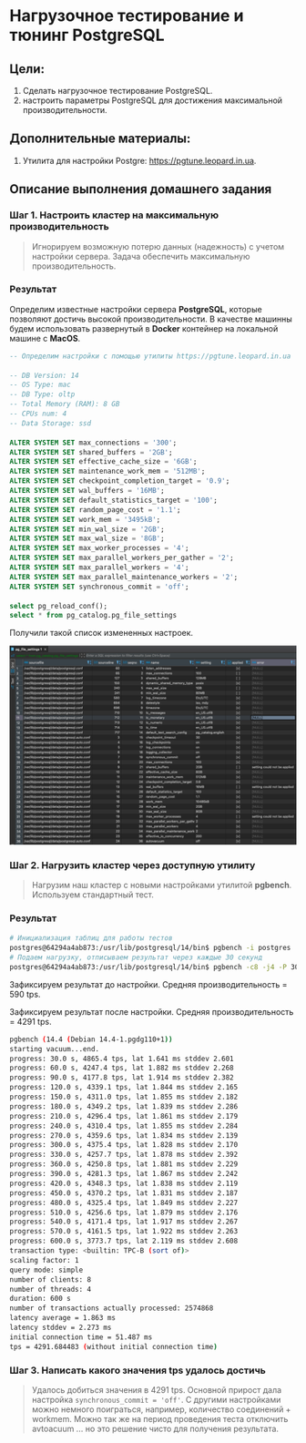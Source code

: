 # Нагрузочное тестирование и тюнинг PostgreSQL

## Цели:
1. Сделать нагрузочное тестирование PostgreSQL.
1. настроить параметры PostgreSQL для достижения максимальной производительности.

## Дополнительные материалы:
1. Утилита для настройки Postgre: https://pgtune.leopard.in.ua.

## Описание выполнения домашнего задания

### Шаг 1. Настроить кластер на максимальную производительность

> Игнорируем возможную потерю данных (надежность) с учетом настройки сервера. Задача обеспечить максимальную производительность.

### Результат

Определим известные настройки сервера **PostgreSQL**, которые позволяют достичь высокой производительности. В качестве машинны будем использовать развернутый в **Docker** контейнер на локальной машине с **MacOS**.

```sql
-- Определим настройки с помощью утилиты https://pgtune.leopard.in.ua

-- DB Version: 14
-- OS Type: mac
-- DB Type: oltp
-- Total Memory (RAM): 8 GB
-- CPUs num: 4
-- Data Storage: ssd

ALTER SYSTEM SET max_connections = '300';
ALTER SYSTEM SET shared_buffers = '2GB';
ALTER SYSTEM SET effective_cache_size = '6GB';
ALTER SYSTEM SET maintenance_work_mem = '512MB';
ALTER SYSTEM SET checkpoint_completion_target = '0.9';
ALTER SYSTEM SET wal_buffers = '16MB';
ALTER SYSTEM SET default_statistics_target = '100';
ALTER SYSTEM SET random_page_cost = '1.1';
ALTER SYSTEM SET work_mem = '3495kB';
ALTER SYSTEM SET min_wal_size = '2GB';
ALTER SYSTEM SET max_wal_size = '8GB';
ALTER SYSTEM SET max_worker_processes = '4';
ALTER SYSTEM SET max_parallel_workers_per_gather = '2';
ALTER SYSTEM SET max_parallel_workers = '4';
ALTER SYSTEM SET max_parallel_maintenance_workers = '2';
ALTER SYSTEM SET synchronous_commit = 'off';

select pg_reload_conf();
select * from pg_catalog.pg_file_settings

```

Получили такой список измененных настроек.

![Список настроек](/images/scr-dz12-01.png)

### Шаг 2. Нагрузить кластер через доступную утилиту

> Нагрузим наш кластер с новыми настройками утилитой **pgbench**. Используем стандартный тест.

### Результат

```bash
# Инициализация таблиц для работы тестов
postgres@64294a4ab873:/usr/lib/postgresql/14/bin$ pgbench -i postgres
# Подаем нагрузку, отписываем результат через каждые 30 секунд
postgres@64294a4ab873:/usr/lib/postgresql/14/bin$ pgbench -c8 -j4 -P 30 -T 600 postgres
```

Зафиксируем результат до настройки. Средняя производительность = 590 tps.

Зафиксируем результат после настройки. Средняя производительность = 4291 tps.

```bash
pgbench (14.4 (Debian 14.4-1.pgdg110+1))
starting vacuum...end.
progress: 30.0 s, 4865.4 tps, lat 1.641 ms stddev 2.601
progress: 60.0 s, 4247.4 tps, lat 1.882 ms stddev 2.268
progress: 90.0 s, 4177.8 tps, lat 1.914 ms stddev 2.382
progress: 120.0 s, 4339.1 tps, lat 1.844 ms stddev 2.165
progress: 150.0 s, 4311.0 tps, lat 1.855 ms stddev 2.182
progress: 180.0 s, 4349.2 tps, lat 1.839 ms stddev 2.286
progress: 210.0 s, 4296.4 tps, lat 1.861 ms stddev 2.179
progress: 240.0 s, 4310.4 tps, lat 1.855 ms stddev 2.284
progress: 270.0 s, 4359.6 tps, lat 1.834 ms stddev 2.139
progress: 300.0 s, 4375.4 tps, lat 1.828 ms stddev 2.170
progress: 330.0 s, 4257.7 tps, lat 1.878 ms stddev 2.392
progress: 360.0 s, 4250.8 tps, lat 1.881 ms stddev 2.229
progress: 390.0 s, 4281.3 tps, lat 1.867 ms stddev 2.242
progress: 420.0 s, 4348.3 tps, lat 1.838 ms stddev 2.119
progress: 450.0 s, 4370.2 tps, lat 1.831 ms stddev 2.187
progress: 480.0 s, 4325.4 tps, lat 1.849 ms stddev 2.227
progress: 510.0 s, 4256.6 tps, lat 1.879 ms stddev 2.176
progress: 540.0 s, 4171.4 tps, lat 1.917 ms stddev 2.267
progress: 570.0 s, 4161.5 tps, lat 1.922 ms stddev 2.263
progress: 600.0 s, 3773.7 tps, lat 2.119 ms stddev 2.608
transaction type: <builtin: TPC-B (sort of)>
scaling factor: 1
query mode: simple
number of clients: 8
number of threads: 4
duration: 600 s
number of transactions actually processed: 2574868
latency average = 1.863 ms
latency stddev = 2.273 ms
initial connection time = 51.487 ms
tps = 4291.684483 (without initial connection time)
```


### Шаг 3. Написать какого значения tps удалось достичь

> Удалось добиться значения в 4291 tps. Основной прирост дала настройка `synchronous_commit = 'off'`. С другими настройками можно немного поиграться, например, количество соединений + workmem. Можно так же на период проведения теста отключить avtoacuum ... но это решение чисто для получения результата.
